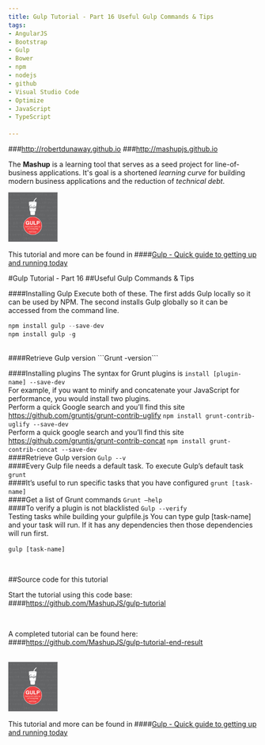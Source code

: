 ```yaml
---
title: Gulp Tutorial - Part 16 Useful Gulp Commands & Tips
tags: 
- AngularJS
- Bootstrap
- Gulp
- Bower
- npm
- nodejs
- github
- Visual Studio Code
- Optimize
- JavaScript
- TypeScript

---
```


###http://robertdunaway.github.io
###http://mashupjs.github.io


The **Mashup** is a learning tool that serves as a seed project for line-of-business applications.  It's goal is a shortened *learning curve* for building modern business applications and the reduction of *technical debt*.
<br>

 <img src="https://raw.githubusercontent.com/robertdunaway/gulp-book/master/bookcoverimage.PNG" alt="Smiley face" height="100" width="100"> 

This tutorial and more can be found in
####[Gulp - Quick guide to getting up and running today](http://www.amazon.com/Gulp-Quick-guide-getting-running-ebook/dp/B010NXMFF6/)

#Gulp Tutorial - Part 16
##Useful Gulp Commands & Tips

####Installing Gulp
Execute both of these.  The first adds Gulp locally so it can be used by NPM.  The second installs Gulp globally so it can be accessed from the command line.
<br>
```javascript
npm install gulp --save-dev
npm install gulp -g
```
<br>
####Retrieve Gulp version
```Grunt -version```

####Installing plugins
The syntax for Grunt plugins is
```install [plugin-name] --save-dev```
<br>
For example, if you want to minify and concatenate your JavaScript for performance, you would install two plugins.
<br>
Perform a quick Google search and you’ll find this site
https://github.com/gruntjs/grunt-contrib-uglify
```npm install grunt-contrib-uglify --save-dev```
<br>
Perform a quick google search and you’ll find this site
https://github.com/gruntjs/grunt-contrib-concat
```npm install grunt-contrib-concat --save-dev```
<br>
####Retrieve Gulp version
```Gulp --v```
<br>
####Every Gulp file needs a default task.  To execute Gulp’s default task
```grunt```
<br>
####It’s useful to run specific tasks that you have configured
```grunt [task-name]```
<br>
####Get a list of Grunt commands
```Grunt –help```
<br>
####To verify a plugin is not blacklisted
```Gulp --verify```
<br>
Testing tasks while building your gulpfile.js
You can type gulp [task-name] and your task will run.  If it has any dependencies then those dependencies will run first.

```gulp [task-name]```



<br>

##Source code for this tutorial


Start the tutorial using this code base:  
####https://github.com/MashupJS/gulp-tutorial

<br>

A completed tutorial can be found here:  
####https://github.com/MashupJS/gulp-tutorial-end-result

<br>

 <img src="https://raw.githubusercontent.com/robertdunaway/gulp-book/master/bookcoverimage.PNG" alt="Smiley face" height="100" width="100"> 

This tutorial and more can be found in
####[Gulp - Quick guide to getting up and running today](http://www.amazon.com/Gulp-Quick-guide-getting-running-ebook/dp/B010NXMFF6/)